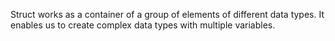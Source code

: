 Struct works as a container of a group of elements of different data types.
It enables us to create complex data types with multiple variables.